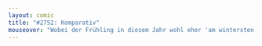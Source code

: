 ```yaml
---
layout: comic
title: "#2752: Komparativ"
mouseover: "Wobei der Frühling in diesem Jahr wohl eher 'am wintersten' heißen müsste"
---
```

